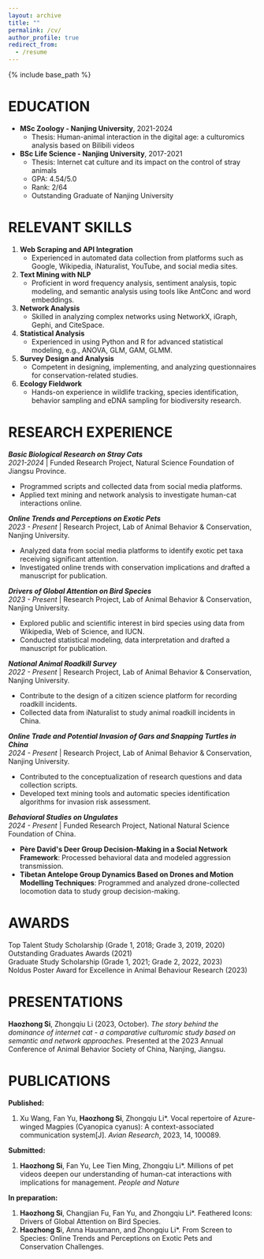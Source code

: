 ```yaml
---
layout: archive
title: ""
permalink: /cv/
author_profile: true
redirect_from:
  - /resume
---
```


{% include base_path %}


EDUCATION
======
* **MSc Zoology - Nanjing University**, 2021-2024  
    - Thesis: Human-animal interaction in the digital age: a culturomics analysis based on Bilibili videos  
* **BSc Life Science - Nanjing University**, 2017-2021  
    - Thesis: Internet cat culture and its impact on the control of stray animals  
    - GPA: 4.54/5.0
    - Rank: 2/64  
    - Outstanding Graduate of Nanjing University   

RELEVANT SKILLS
======
1. **Web Scraping and API Integration**  
    - Experienced in automated data collection from platforms such as Google, Wikipedia, iNaturalist, YouTube, and social media sites.  
2. **Text Mining with NLP**  
    - Proficient in word frequency analysis, sentiment analysis, topic modeling, and semantic analysis using tools like AntConc and word embeddings.  
3. **Network Analysis**  
    - Skilled in analyzing complex networks using NetworkX, iGraph, Gephi, and CiteSpace.  
4. **Statistical Analysis**  
    - Experienced in using Python and R for advanced statistical modeling, e.g., ANOVA, GLM, GAM, GLMM.  
5. **Survey Design and Analysis**
    - Competent in designing, implementing, and analyzing questionnaires for conservation-related studies.  
6. **Ecology Fieldwork**
    - Hands-on experience in wildlife tracking, species identification, behavior sampling and eDNA sampling for biodiversity research.

RESEARCH EXPERIENCE
======  
**_Basic Biological Research on Stray Cats_**   
_2021-2024_ | Funded Research Project, Natural Science Foundation of Jiangsu Province.  
- Programmed scripts and collected data from social media platforms.  
- Applied text mining and network analysis to investigate human-cat interactions online.

**_Online Trends and Perceptions on Exotic Pets_**  
_2023 - Present_ | Research Project, Lab of Animal Behavior & Conservation, Nanjing University.  
- Analyzed data from social media platforms to identify exotic pet taxa receiving significant attention.  
- Investigated online trends with conservation implications and drafted a manuscript for publication.  

**_Drivers of Global Attention on Bird Species_**  
_2023 - Present_ | Research Project, Lab of Animal Behavior & Conservation, Nanjing University.  
- Explored public and scientific interest in bird species using data from Wikipedia, Web of Science, and IUCN.  
- Conducted statistical modeling, data interpretation and drafted a manuscript for publication.  

**_National Animal Roadkill Survey_**  
_2022 - Present_ | Research Project, Lab of Animal Behavior & Conservation, Nanjing University.  
- Contribute to the design of a citizen science platform for recording roadkill incidents.  
- Collected data from iNaturalist to study animal roadkill incidents in China.  

**_Online Trade and Potential Invasion of Gars and Snapping Turtles in China_**  
_2024 - Present_ | Research Project, Lab of Animal Behavior & Conservation, Nanjing University.  
- Contributed to the conceptualization of research questions and data collection scripts.  
- Developed text mining tools and automatic species identification algorithms for invasion risk assessment.  

**_Behavioral Studies on Ungulates_**  
_2024 - Present_ | Funded Research Project, National Natural Science Foundation of China.  
- **Père David's Deer Group Decision-Making in a Social Network Framework**: Processed behavioral data and modeled aggression transmission.  
- **Tibetan Antelope Group Dynamics Based on Drones and Motion Modelling Techniques**: Programmed and analyzed drone-collected locomotion data to study group decision-making.  

AWARDS
======
Top Talent Study Scholarship (Grade 1, 2018; Grade 3, 2019, 2020)  
Outstanding Graduates Awards (2021)  
Graduate Study Scholarship (Grade 1, 2021; Grade 2, 2022, 2023)  
Noldus Poster Award for Excellence in Animal Behaviour Research (2023)  

PRESENTATIONS
======
**Haozhong Si**, Zhongqiu Li (2023, October). _The story behind the dominance of internet cat - a comparative culturomic study based on semantic and network approaches._ Presented at the 2023 Annual Conference of Animal Behavior Society of China, Nanjing, Jiangsu.

PUBLICATIONS
======
**Published:**
1.  Xu Wang, Fan Yu, **Haozhong Si**, Zhongqiu Li*. Vocal repertoire of Azure-winged Magpies (Cyanopica cyanus): A context-associated communication system[J]. _Avian Research_, 2023, 14, 100089. 

**Submitted:**
1. **Haozhong Si**, Fan Yu, Lee Tien Ming, Zhongqiu Li*. Millions of pet videos deepen our understanding of human-cat interactions with implications for management. _People and Nature_

**In preparation:**
1. **Haozhong Si**, Changjian Fu, Fan Yu, and Zhongqiu Li*. Feathered Icons: Drivers of Global Attention on Bird Species.
2. **Haozhong S**i, Anna Hausmann, and Zhongqiu Li*. From Screen to Species: Online Trends and Perceptions on Exotic Pets and Conservation Challenges.

